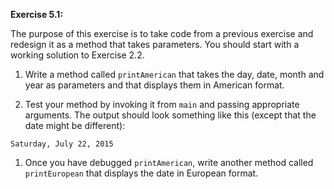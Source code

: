 **Exercise 5.1:**

The purpose of this exercise is to take code from a previous exercise and redesign it as a method that takes parameters.
You should start with a working solution to Exercise 2.2.



1.  Write a method called `printAmerican` that takes the day, date, month and year as parameters and that displays them in American format.

1.  Test your method by invoking it from `main` and passing appropriate arguments.
The output should look something like this (except that the date might be different):

```code
Saturday, July 22, 2015
```

1.  Once you have debugged `printAmerican`, write another method called `printEuropean` that displays the date in European format.